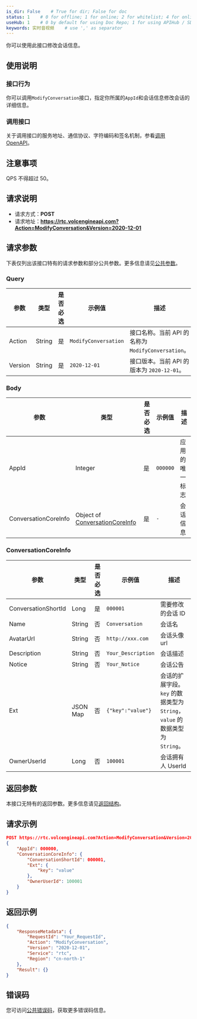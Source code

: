 ```yaml
---
is_dir: False    # True for dir; False for doc
status: 1    # 0 for offline; 1 for online; 2 for whitelist; 4 for online but hidden in TOC
useHub: 1    # 0 by default for using Doc Repo; 1 for using APIHub / SDKHub.
keywords: 实时音视频    # use ',' as separator
---
```


你可以使用此接口修改会话信息。
## 使用说明
### 接口行为
你可以调用`ModifyConversation`接口，指定你所属的`AppId`和会话信息修改会话的详细信息。
### 调用接口
关于调用接口的服务地址、通信协议、字符编码和签名机制，参看[调用 OpenAPI](412251)。
## 注意事项
QPS 不得超过 50。
## 请求说明
- 请求方式：**POST**
- 请求地址：**https://rtc.volcengineapi.com?Action=ModifyConversation&Version=2020-12-01**
## 请求参数
下表仅列出该接口特有的请求参数和部分公共参数。更多信息请见[公共参数](412251#public)。
### Query
| 参数 | 类型 | 是否必选 | 示例值 | 描述 |
| ---- | ---- | ---- | ---- | ---- |
| Action | String | 是 | `ModifyConversation` | 接口名称。当前 API 的名称为 `ModifyConversation`。 |
| Version | String | 是 | `2020-12-01` | 接口版本。当前 API 的版本为 `2020-12-01`。 |
### Body
| 参数 | 类型 | 是否必选 | 示例值 | 描述 |
| ---- | ---- | ---- | ---- | ---- |
| AppId | Integer | 是 | `000000` | 应用的唯一标志 |
| ConversationCoreInfo | Object of [ConversationCoreInfo](#conversationcoreinfo) | 是 | `-` | 会话信息 |

### ConversationCoreInfo

| 参数 | 类型 | 是否必选 | 示例值 | 描述 |
| ---- | ---- | ---- | ---- | ---- |
| ConversationShortId | Long | 是 | `000001` | 需要修改的会话 ID |
| Name | String | 否 | `Conversation` | 会话名 |
| AvatarUrl | String | 否 | `http://xxx.com` | 会话头像 url |
| Description | String | 否 | `Your_Description` | 会话描述 |
| Notice | String | 否 | `Your_Notice` | 会话公告 |
| Ext | JSON Map | 否 | `{"key":"value"}` | 会话的扩展字段。`key` 的数据类型为 `String`，`value` 的数据类型为 `String`。 |
| OwnerUserId | Long | 否 | `100001` | 会话拥有人 UserId |
## 返回参数
本接口无特有的返回参数。更多信息请见[返回结构](https://www.volcengine.com/docs/6348/192711#baseresponse)。
## 请求示例
```json
POST https://rtc.volcengineapi.com?Action=ModifyConversation&Version=2020-12-01
{
    "AppId": 000000,
    "ConversationCoreInfo": {
        "ConversationShortId": 000001,
        "Ext": {
            "key": "value"
        },
        "OwnerUserId": 100001
    }
}
```
## 返回示例
```json
{
    "ResponseMetadata": {
        "RequestId": "Your_RequestId",
        "Action": "ModifyConversation",
        "Version": "2020-12-01",
        "Service": "rtc",
        "Region": "cn-north-1"
    },
    "Result": {}
}
```

## 错误码
您可访问[公共错误码](https://www.volcengine.com/docs/6348/412253)，获取更多错误码信息。
